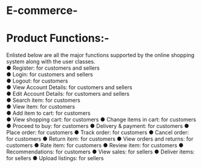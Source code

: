 # E-commerce-
# Product Functions:- 
Enlisted below are all the major functions supported by the online shopping system along 
with the user classes. <br>
● Register: for customers and sellers  <br>
● Login: for customers and sellers  <br>
● Logout: for customers  <br>
● View Account Details: for customers and sellers  <br>
● Edit Account Details: for customers and sellers  <br>
● Search item: for customers  <br>
● View item: for customers  <br>
● Add item to cart: for customers  <br>
● View shopping cart: for customers 
● Change items in cart: for customers 
● Proceed to buy: for customers 
● Delivery & payment: for customers 
● Place order: for customers 
● Track order: for customers 
● Cancel order: for customers 
● Return item: for customers 
● View orders and returns: for customers 
● Rate item: for customers 
● Review item: for customers 
● Recommendations: for customers 
● View sales: for sellers 
● Deliver items: for sellers 
● Upload listings: for sellers
